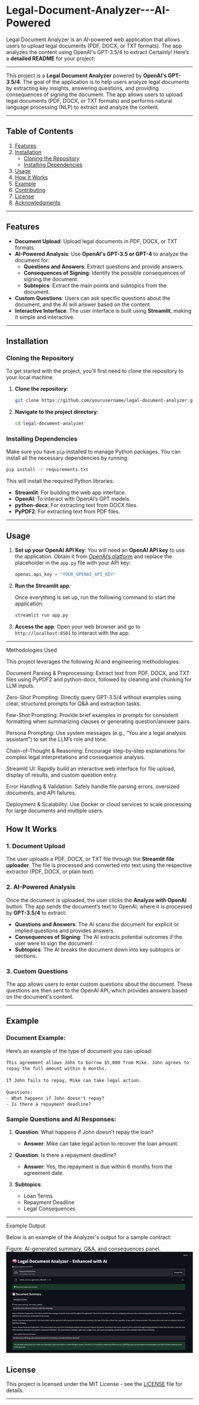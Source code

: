 # Legal-Document-Analyzer---AI-Powered
Legal Document Analyzer is an AI-powered web application that allows users to upload legal documents (PDF, DOCX, or TXT formats). The app analyzes the content using OpenAI's GPT-3.5/4 to extract
Certainly! Here’s a **detailed README** for your project:

---

This project is a **Legal Document Analyzer** powered by **OpenAI's GPT-3.5/4**. The goal of the application is to help users analyze legal documents by extracting key insights, answering questions, and providing consequences of signing the document. The app allows users to upload legal documents (PDF, DOCX, or TXT formats) and performs natural language processing (NLP) to extract and analyze the content.

---

## Table of Contents

1. [Features](#features)
2. [Installation](#installation)
   - [Cloning the Repository](#cloning-the-repository)
   - [Installing Dependencies](#installing-dependencies)
3. [Usage](#usage)
4. [How It Works](#how-it-works)
5. [Example](#example)
6. [Contributing](#contributing)
7. [License](#license)
8. [Acknowledgments](#acknowledgments)

---

## Features

- **Document Upload**: Upload legal documents in PDF, DOCX, or TXT formats.
- **AI-Powered Analysis**: Use **OpenAI's GPT-3.5 or GPT-4** to analyze the document for:
  - **Questions and Answers**: Extract questions and provide answers.
  - **Consequences of Signing**: Identify the possible consequences of signing the document.
  - **Subtopics**: Extract the main points and subtopics from the document.
- **Custom Questions**: Users can ask specific questions about the document, and the AI will answer based on the content.
- **Interactive Interface**: The user interface is built using **Streamlit**, making it simple and interactive.

---

## Installation

### Cloning the Repository

To get started with the project, you'll first need to clone the repository to your local machine.

1. **Clone the repository**:

   ```bash
   git clone https://github.com/yourusername/legal-document-analyzer.git
   ```

2. **Navigate to the project directory**:

   ```bash
   cd legal-document-analyzer
   ```

### Installing Dependencies

Make sure you have `pip` installed to manage Python packages. You can install all the necessary dependencies by running:

```bash
pip install -r requirements.txt
```

This will install the required Python libraries:

- **Streamlit**: For building the web app interface.
- **OpenAI**: To interact with OpenAI’s GPT models.
- **python-docx**: For extracting text from DOCX files.
- **PyPDF2**: For extracting text from PDF files.

---

## Usage

1. **Set up your OpenAI API Key**: You will need an **OpenAI API key** to use the application. Obtain it from [OpenAI’s platform](https://platform.openai.com/account/api-keys) and replace the placeholder in the `app.py` file with your API key:

   ```python
   openai.api_key = "YOUR_OPENAI_API_KEY"
   ```

2. **Run the Streamlit app**:

   Once everything is set up, run the following command to start the application:

   ```bash
   streamlit run app.py
   ```

3. **Access the app**: Open your web browser and go to `http://localhost:8501` to interact with the app.

---
Methodologies Used

This project leverages the following AI and engineering methodologies:

Document Parsing & Preprocessing: Extract text from PDF, DOCX, and TXT files using PyPDF2 and python-docx, followed by cleaning and chunking for LLM inputs.

Zero-Shot Prompting: Directly query GPT-3.5/4 without examples using clear, structured prompts for Q&A and extraction tasks.

Few-Shot Prompting: Provide brief examples in prompts for consistent formatting when summarizing clauses or generating question/answer pairs.

Persona Prompting: Use system messages (e.g., “You are a legal analysis assistant”) to set the LLM’s role and tone.

Chain-of-Thought & Reasoning: Encourage step-by-step explanations for complex legal interpretations and consequence analysis.

Streamlit UI: Rapidly build an interactive web interface for file upload, display of results, and custom question entry.

Error Handling & Validation: Safely handle file parsing errors, oversized documents, and API failures.

Deployment & Scalability: Use Docker or cloud services to scale processing for large documents and multiple users.


## How It Works

### 1. Document Upload

The user uploads a PDF, DOCX, or TXT file through the **Streamlit file uploader**. The file is processed and converted into text using the respective extractor (PDF, DOCX, or plain text).

### 2. AI-Powered Analysis

Once the document is uploaded, the user clicks the **Analyze with OpenAI** button. The app sends the document’s text to OpenAI, where it is processed by **GPT-3.5/4** to extract:

- **Questions and Answers**: The AI scans the document for explicit or implied questions and provides answers.
- **Consequences of Signing**: The AI extracts potential outcomes if the user were to sign the document.
- **Subtopics**: The AI breaks the document down into key subtopics or sections.

### 3. Custom Questions

The app allows users to enter custom questions about the document. These questions are then sent to the OpenAI API, which provides answers based on the document's content.

---

## Example

### Document Example:
Here’s an example of the type of document you can upload:

```
This agreement allows John to borrow $5,000 from Mike. John agrees to repay the full amount within 6 months.

If John fails to repay, Mike can take legal action.

Questions:
- What happens if John doesn't repay?
- Is there a repayment deadline?
```

### Sample Questions and AI Responses:
1. **Question**: What happens if John doesn't repay the loan?
   - **Answer**: Mike can take legal action to recover the loan amount.

2. **Question**: Is there a repayment deadline?
   - **Answer**: Yes, the repayment is due within 6 months from the agreement date.

3. **Subtopics**:
   - Loan Terms
   - Repayment Deadline
   - Legal Consequences

---
Example Output

Below is an example of the Analyzer's output for a sample contract:


Figure: AI-generated summary, Q&A, and consequences panel.
![Screenshot](photo_2025-04-28_17-47-09.jpg)



## License

This project is licensed under the MIT License - see the [LICENSE](LICENSE) file for details.

---

